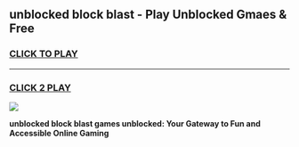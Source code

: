 
## unblocked block blast - Play Unblocked Gmaes & Free
<h3>
<a href="https://news.freeplayer.one?title=unblocked_block_blast&ref=16F">CLICK TO PLAY</a></h3>
<hr>

<h3>
<a href="https://news.freeplayer.one?title=unblocked_block_blast&ref=16F">CLICK 2 PLAY</a>
  
</h3>

<a href="https://news.freeplayer.one?title=unblocked_block_blast&ref=16F/"><img src="https://clearcache.store/games.png"></a>


**unblocked block blast games unblocked: Your Gateway to Fun and Accessible Online Gaming**
